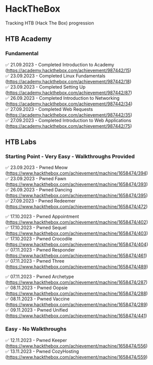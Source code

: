 <h1>HackTheBox</h1>
Tracking HTB (Hack The Box) progression

<h2>HTB Academy</h2>

<h3>Fundamental</h3>

✅ 21.09.2023 - Completed Introduction to Academy (https://academy.hackthebox.com/achievement/987442/15) <br>
✅ 23.09.2023 - Completed Linux Fundamentals (https://academy.hackthebox.com/achievement/987442/18) <br>
✅ 23.09.2023 - Completed Setting Up (https://academy.hackthebox.com/achievement/987442/87) <br>
✅ 26.09.2023 - Completed Introduction to Networking (https://academy.hackthebox.com/achievement/987442/34) <br>
✅ 27.09.2023 - Completed Web Requests (https://academy.hackthebox.com/achievement/987442/35) <br>
✅ 27.09.2023 - Completed Introduction to Web Applications (https://academy.hackthebox.com/achievement/987442/75) <br>

<h2>HTB Labs</h2>

<h3>Starting Point - Very Easy - Walkthroughs Provided</h3>

✅ 23.09.2023 - Pwned Meow (https://www.hackthebox.com/achievement/machine/1658474/394) <br>
✅ 23.09.2023 - Pwned Fawn (https://www.hackthebox.com/achievement/machine/1658474/393) <br>
✅ 26.09.2023 - Pwned Dancing (https://www.hackthebox.com/achievement/machine/1658474/395) <br>
✅ 27.09.2023 - Pwned Redeemer (https://www.hackthebox.com/achievement/machine/1658474/472) <br>

✅ 17.10.2023 - Pwned Appointment (https://www.hackthebox.com/achievement/machine/1658474/402) <br>
✅ 17.10.2023 - Pwned Sequel (https://www.hackthebox.com/achievement/machine/1658474/403) <br>
✅ 17.10.2023 - Pwned Crocodile (https://www.hackthebox.com/achievement/machine/1658474/404) <br>
✅ 07.11.2023 - Pwned Responder (https://www.hackthebox.com/achievement/machine/1658474/461) <br>
✅ 07.11.2023 - Pwned Three (https://www.hackthebox.com/achievement/machine/1658474/489) <br>

✅ 07.11.2023 - Pwned Archetype (https://www.hackthebox.com/achievement/machine/1658474/287) <br>
✅ 08.11.2023 - Pwned Oopsie (https://www.hackthebox.com/achievement/machine/1658474/288) <br>
✅ 08.11.2023 - Pwned Vaccine (https://www.hackthebox.com/achievement/machine/1658474/289) <br>
✅ 09.11.2023 - Pwned Unified (https://www.hackthebox.com/achievement/machine/1658474/441) <br>

<h3>Easy - No Walkthroughs</h3>

✅ 12.11.2023 - Pwned Keeper (https://www.hackthebox.com/achievement/machine/1658474/556) <br>
✅ 13.11.2023 - Pwned CozyHosting (https://www.hackthebox.com/achievement/machine/1658474/559) <br>
